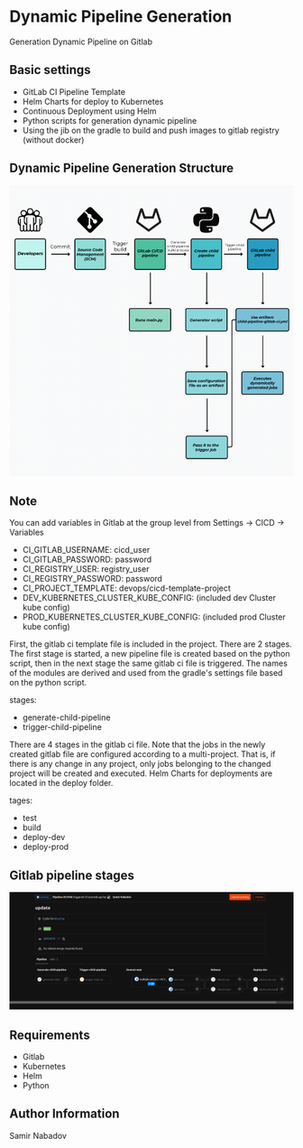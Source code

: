 __Dynamic Pipeline Generation__
================================

Generation Dynamic Pipeline on Gitlab

Basic settings
------------
* GitLab CI Pipeline Template
* Helm Charts for deploy to Kubernetes
* Continuous Deployment using Helm
* Python scripts for generation dynamic pipeline
* Using the jib on the gradle to build and push images to gitlab registry (without docker)

Dynamic Pipeline Generation Structure
------------
![Screenshot](dynamic_pipeline_generation.png)

Note
------------
You can add variables in Gitlab at the group level from Settings -> CICD -> Variables

* CI_GITLAB_USERNAME: cicd_user
* CI_GITLAB_PASSWORD: password
* CI_REGISTRY_USER: registry_user
* CI_REGISTRY_PASSWORD: password
* CI_PROJECT_TEMPLATE: devops/cicd-template-project
* DEV_KUBERNETES_CLUSTER_KUBE_CONFIG: (included dev Cluster kube config)
* PROD_KUBERNETES_CLUSTER_KUBE_CONFIG: (included prod Cluster kube config)

First, the gitlab ci template file is included in the project. There are 2 stages. The first stage is started, a new pipeline file is created based on the python script, then in the next stage the same gitlab ci file is triggered. The names of the modules are derived and used from the gradle's settings file  based on the python script.

stages:
  - generate-child-pipeline
  - trigger-child-pipeline

There are 4 stages in the gitlab ci file. Note that the jobs in the newly created gitlab file are configured according to a multi-project. That is, if there is any change in any project, only jobs belonging to the changed project will be created and executed. Helm Charts for deployments are located in the deploy folder.

tages:
  - test  
  - build
  - deploy-dev
  - deploy-prod

Gitlab pipeline stages
------------
![Screenshot](gitlab_pipeline_stages.png)

__Requirements__
------------
* Gitlab
* Kubernetes
* Helm
* Python

__Author Information__
------------------

Samir Nabadov
